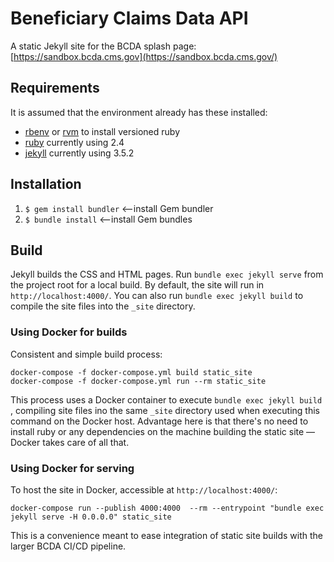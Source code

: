 # Beneficiary Claims Data API
A static Jekyll site for the BCDA splash page: [https://sandbox.bcda.cms.gov](https://sandbox.bcda.cms.gov/)

## Requirements
It is assumed that the environment already has these installed:
* [rbenv](https://github.com/rbenv/rbenv) or [rvm](https://rvm.io/) to install versioned ruby
* [ruby](https://www.ruby-lang.org/en/) currently using 2.4
* [jekyll](https://jekyllrb.com/) currently using 3.5.2

## Installation
1. `$ gem install bundler` <—install Gem bundler
2. `$ bundle install` <—install Gem bundles

## Build

Jekyll builds the CSS and HTML pages. Run `bundle exec jekyll serve` from the project root for a local build. By default, the site will run in `http://localhost:4000/`. You can also run `bundle exec jekyll build` to compile the site files into the `_site` directory.

### Using Docker for builds

Consistent and simple build process:

```
docker-compose -f docker-compose.yml build static_site
docker-compose -f docker-compose.yml run --rm static_site
```

This process uses a Docker container to execute `bundle exec jekyll build` , compiling site files ino the same `_site` directory used when executing this command on the Docker host. Advantage here is that there's no need to install ruby or any dependencies on the machine building the static site — Docker takes care of all that.

### Using Docker for serving

To host the site in Docker, accessible at `http://localhost:4000/`:

```
docker-compose run --publish 4000:4000  --rm --entrypoint "bundle exec jekyll serve -H 0.0.0.0" static_site
```


This is a convenience meant to ease integration of static site builds with the larger BCDA CI/CD pipeline.
